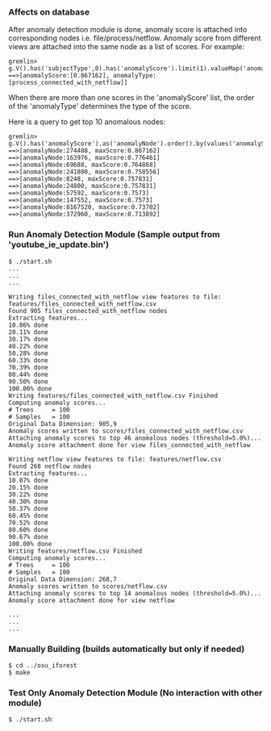 ### Affects on database
After anomaly detection module is done, anomaly score is attached into corresponding nodes i.e. file/process/netflow. Anomaly score from different views are attached into the same node as a list of scores. For example:

```
gremlin> g.V().has('subjectType',0).has('anomalyScore').limit(1).valueMap('anomalyType','anomalyScore')
==>[anomalyScore:[0.867162], anomalyType:[process_connected_with_netflow]]
```

When there are more than one scores in the 'anomalyScore' list, the order of the 'anomalyType' determines the type of the score. 

Here is a query to get top 10 anomalous nodes:

```
gremlin> g.V().has('anomalyScore').as('anomalyNode').order().by(values('anomalyScore').max(),decr).limit(10).as('maxScore').select('anomalyNode','maxScore').by(id).by(values('anomalyScore').max())
==>[anomalyNode:274488, maxScore:0.867162]
==>[anomalyNode:163976, maxScore:0.776461]
==>[anomalyNode:69688, maxScore:0.764868]
==>[anomalyNode:241800, maxScore:0.758556]
==>[anomalyNode:8248, maxScore:0.757831]
==>[anomalyNode:24800, maxScore:0.757831]
==>[anomalyNode:57592, maxScore:0.7573]
==>[anomalyNode:147552, maxScore:0.7573]
==>[anomalyNode:8167520, maxScore:0.73702]
==>[anomalyNode:372960, maxScore:0.713892]
```

### Run Anomaly Detection Module (Sample output from 'youtube_ie_update.bin')

```
$ ./start.sh
...
...
...

Writing files_connected_with_netflow view features to file: features/files_connected_with_netflow.csv
Found 905 files_connected_with_netflow nodes
Extracting features...
10.06% done
20.11% done
30.17% done
40.22% done
50.28% done
60.33% done
70.39% done
80.44% done
90.50% done
100.00% done
Writing features/files_connected_with_netflow.csv Finished
Computing anomaly scores...
# Trees     = 100
# Samples   = 100
Original Data Dimension: 905,9
Anomaly scores written to scores/files_connected_with_netflow.csv
Attaching anomaly scores to top 46 anomalous nodes (threshold=5.0%)...
Anomaly score attachment done for view files_connected_with_netflow

Writing netflow view features to file: features/netflow.csv
Found 268 netflow nodes
Extracting features...
10.07% done
20.15% done
30.22% done
40.30% done
50.37% done
60.45% done
70.52% done
80.60% done
90.67% done
100.00% done
Writing features/netflow.csv Finished
Computing anomaly scores...
# Trees     = 100
# Samples   = 100
Original Data Dimension: 268,7
Anomaly scores written to scores/netflow.csv
Attaching anomaly scores to top 14 anomalous nodes (threshold=5.0%)...
Anomaly score attachment done for view netflow

...
...
...

```

### Manually Building (builds automatically but only if needed)

```
$ cd ../osu_iforest
$ make
```

### Test Only Anomaly Detection Module (No interaction with other module)

`$ ./start.sh`
